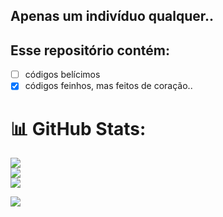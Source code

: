 ## Apenas um indivíduo qualquer..

## Esse repositório contém:

- [ ] códigos belícimos
- [x] códigos feinhos, mas feitos de coração..

# 📊 GitHub Stats:
![](https://github-readme-stats.vercel.app/api?username=Marcos1701&theme=dark&hide_border=false&include_all_commits=true&count_private=true)<br/>
![](https://github-readme-streak-stats.herokuapp.com/?user=Marcos1701&theme=dark&hide_border=false)<br/>
![](https://github-readme-stats.vercel.app/api/top-langs/?username=Marcos1701&theme=dark&hide_border=false&include_all_commits=true&count_private=true&layout=compact)

[![](https://visitcount.itsvg.in/api?id=Marcos1701&label=Profile%20Views&color=12&icon=5&pretty=true)](https://visitcount.itsvg.in)
